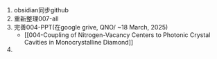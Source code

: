 1. obsidian同步github
2. 重新整理007-all
3. 完善004-PPT(在google grive, QNO/ ~18 March, 2025)
	- [[004-Coupling of Nitrogen-Vacancy Centers to Photonic Crystal Cavities in Monocrystalline Diamond]]
4. 